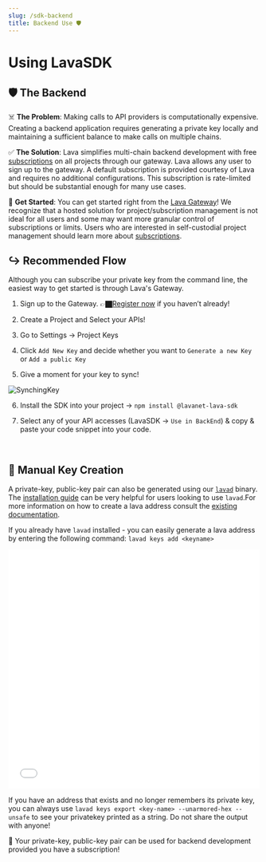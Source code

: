 ```yaml
---
slug: /sdk-backend
title: Backend Use 🛡️
---
```


# Using LavaSDK


## 🛡️ The Backend

☠️ **The Problem**:   Making calls to API providers is computationally expensive. Creating a backend application requires generating a private key locally and maintaining a sufficient balance to make calls on multiple chains.

✅ **The Solution**:  Lava simplifies multi-chain backend development with free [subscriptions](/subscriptions) on all projects through our gateway. Lava allows any user to sign up to the gateway. A default subscription is provided courtesy of Lava and requires no additional configurations. This subscription is rate-limited but should be substantial enough for many use cases.

🚀 **Get Started**:  You can get started right from the [Lava Gateway](https://gateway.lavanet.xyz/?utm_source=sdk-backend-page&utm_medium=docs&utm_campaign=docs-to-gateway)! We recognize that a hosted solution for project/subscription management is not ideal for all users and some may want more granular control of subscriptions or limits. Users who are interested in self-custodial project management should learn more about [subscriptions](/subscriptions).



## ↪️ Recommended Flow

Although you can subscribe your private key from the command line, the easiest way to get started is through Lava's Gateway. 
1. Sign up to the Gateway. 👉🏿[Register now](https://gateway.lavanet.xyz/?utm_source=sdk-backend-page&utm_medium=docs&utm_campaign=docs-to-gateway) if you haven’t already!

2. Create a Project and Select your APIs!

3. Go to Settings -> Project Keys

4. Click `Add New Key` and decide whether you want to `Generate a new Key` or `Add a public Key`

5. Give a moment for your key to sync! 

![SynchingKey](/img/tutorial/sdk/SynchingKey.png)

6. Install the SDK into your project -> `npm install @lavanet-lava-sdk`

7. Select any of your API accesses (LavaSDK -> `Use in BackEnd`) & copy & paste your code snippet into your code.

<br/>

## 🔑 Manual Key Creation

 A private-key, public-key pair can also be generated using our [`lavad`](https://github.com/lavanet/lava) binary. The [installation guide](/install-lava) can be very helpful for users looking to use `lavad`.For more information on how to create a lava address consult the [existing documentation](https://docs.lavanet.xyz/wallet#account).

If you already have `lavad` installed - you can easily generate a lava address by entering the following command: `lavad keys add <keyname>`

<iframe width="100%" height="480" src="/img/tutorial/sdk/adding_lava_key.mp4" frameborder="0" allow="autoplay; encrypted-media; gyroscope; picture-in-picture" allowfullscreen></iframe>

 If you have an address that exists and no longer remembers its private key, you can always use `lavad keys export <key-name> --unarmored-hex --unsafe` to see your privatekey printed as a string. Do not share the output with anyone!

🚀  Your private-key, public-key pair can be used for backend development provided you have a subscription!
